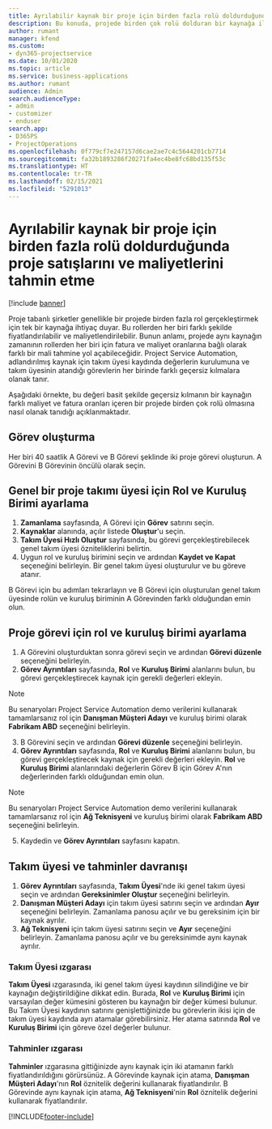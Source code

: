 ```yaml
---
title: Ayrılabilir kaynak bir proje için birden fazla rolü doldurduğunda proje satışlarını ve maliyetlerini tahmin etme
description: Bu konuda, projede birden çok rolü dolduran bir kaynağa ilişkin fiyatlandırma ve maliyetlendirmeyi desteklemek için fiyatlandırma boyutlarının nasıl kullanılabileceği hakkında bilgiler sağlanmaktadır.
author: rumant
manager: kfend
ms.custom:
- dyn365-projectservice
ms.date: 10/01/2020
ms.topic: article
ms.service: business-applications
ms.author: rumant
audience: Admin
search.audienceType:
- admin
- customizer
- enduser
search.app:
- D365PS
- ProjectOperations
ms.openlocfilehash: 0f779cf7e247157d6cae2ae7c4c5644201cb7714
ms.sourcegitcommit: fa32b1893286f20271fa4ec4be8fc68bd135f53c
ms.translationtype: HT
ms.contentlocale: tr-TR
ms.lasthandoff: 02/15/2021
ms.locfileid: "5291013"
---
```

# <a name="estimate-project-sales-and-costs-when-a-bookable-resource-fills-multiple-roles-for-a-project"></a>Ayrılabilir kaynak bir proje için birden fazla rolü doldurduğunda proje satışlarını ve maliyetlerini tahmin etme 

[!include [banner](../includes/psa-now-project-operations.md)]

Proje tabanlı şirketler genellikle bir projede birden fazla rol gerçekleştirmek için tek bir kaynağa ihtiyaç duyar. Bu rollerden her biri farklı şekilde fiyatlandırılabilir ve maliyetlendirilebilir. Bunun anlamı, projede aynı kaynağın zamanının rollerden her biri için fatura ve maliyet oranlarına bağlı olarak farklı bir mali tahmine yol açabileceğidir. Project Service Automation, adlandırılmış kaynak için takım üyesi kaydında değerlerin kurulumuna ve takım üyesinin atandığı görevlerin her birinde farklı geçersiz kılmalara olanak tanır.

Aşağıdaki örnekte, bu değeri basit şekilde geçersiz kılmanın bir kaynağın farklı maliyet ve fatura oranları içeren bir projede birden çok rolü olmasına nasıl olanak tanıdığı açıklanmaktadır.

## <a name="create-tasks"></a>Görev oluşturma
Her biri 40 saatlik A Görevi ve B Görevi şeklinde iki proje görevi oluşturun. A Görevini B Görevinin öncülü olarak seçin.

## <a name="set-up-role-and-organization-unit-for-a-generic-project-team-member"></a>Genel bir proje takımı üyesi için Rol ve Kuruluş Birimi ayarlama

1. **Zamanlama** sayfasında, A Görevi için **Görev** satırını seçin. 
2. **Kaynaklar** alanında, açılır listede **Oluştur**'u seçin.
3. **Takım Üyesi Hızlı Oluştur** sayfasında, bu görevi gerçekleştirebilecek genel takım üyesi özniteliklerini belirtin.
4. Uygun rol ve kuruluş birimini seçin ve ardından **Kaydet ve Kapat** seçeneğini belirleyin. Bir genel takım üyesi oluşturulur ve bu göreve atanır. 

B Görevi için bu adımları tekrarlayın ve B Görevi için oluşturulan genel takım üyesinde rolün ve kuruluş biriminin A Görevinden farklı olduğundan emin olun. 

## <a name="set-up-role-and-organization-unit-for-a-project-task"></a>Proje görevi için rol ve kuruluş birimi ayarlama

1. A Görevini oluşturduktan sonra görevi seçin ve ardından **Görevi düzenle** seçeneğini belirleyin.
2. **Görev Ayrıntıları** sayfasında, **Rol** ve **Kuruluş Birimi** alanlarını bulun, bu görevi gerçekleştirecek kaynak için gerekli değerleri ekleyin. 

  > [!NOTE]
  > Bu senaryoları Project Service Automation demo verilerini kullanarak tamamlarsanız rol için **Danışman Müşteri Adayı** ve kuruluş birimi olarak **Fabrikam ABD** seçeneğini belirleyin.

3. B Görevini seçin ve ardından **Görevi düzenle** seçeneğini belirleyin.
4. **Görev Ayrıntıları** sayfasında, **Rol** ve **Kuruluş Birimi** alanlarını bulun, bu görevi gerçekleştirecek kaynak için gerekli değerleri ekleyin. **Rol** ve **Kuruluş Birimi** alanlarındaki değerlerin Görev B için Görev A'nın değerlerinden farklı olduğundan emin olun. 

  > [!NOTE]
  > Bu senaryoları Project Service Automation demo verilerini kullanarak tamamlarsanız rol için **Ağ Teknisyeni** ve kuruluş birimi olarak **Fabrikam ABD** seçeneğini belirleyin.

5. Kaydedin ve **Görev Ayrıntıları** sayfasını kapatın. 

## <a name="team-member-and-estimates-behavior"></a>Takım üyesi ve tahminler davranışı 

1. **Görev Ayrıntıları** sayfasında, **Takım Üyesi**'nde iki genel takım üyesi seçin ve ardından **Gereksinimler Oluştur** seçeneğini belirleyin. 
2. **Danışman Müşteri Adayı** için takım üyesi satırını seçin ve ardından **Ayır** seçeneğini belirleyin. Zamanlama panosu açılır ve bu gereksinim için bir kaynak ayrılır.
3. **Ağ Teknisyeni** için takım üyesi satırını seçin ve **Ayır** seçeneğini belirleyin. Zamanlama panosu açılır ve bu gereksinimde aynı kaynak ayrılır.

### <a name="team-member-grid"></a>Takım Üyesi ızgarası 
**Takım Üyesi** ızgarasında, iki genel takım üyesi kaydının silindiğine ve bir kaynağın değiştirildiğine dikkat edin. Burada, **Rol** ve **Kuruluş Birimi** için varsayılan değer kümesini gösteren bu kaynağın bir değer kümesi bulunur.
Bu Takım Üyesi kaydının satırını genişlettiğinizde bu görevlerin ikisi için de takım üyesi kaydında ayrı atamalar görebilirsiniz. Her atama satırında **Rol** ve **Kuruluş Birimi** için göreve özel değerler bulunur. 

### <a name="estimates-grid"></a>Tahminler ızgarası 
**Tahminler** ızgarasına gittiğinizde aynı kaynak için iki atamanın farklı fiyatlandırıldığını görürsünüz.
A Görevinde kaynak için atama, **Danışman Müşteri Adayı**'nın **Rol** öznitelik değerini kullanarak fiyatlandırılır. B Görevinde aynı kaynak için atama, **Ağ Teknisyeni**'nin **Rol** öznitelik değerini kullanarak fiyatlandırılır.



[!INCLUDE[footer-include](../includes/footer-banner.md)]
